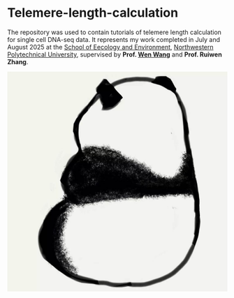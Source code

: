 # Telemere-length-calculation
The repository was used to contain tutorials of telemere length calculation for single cell DNA-seq data. It represents my work completed in July and August 2025 at the [School of Eecology and Environment](https://see.nwpu.edu.cn/), [Northwestern Polytechnical University](https://www.nwpu.edu.cn/), supervised by **Prof. [Wen Wang](https://teacher.nwpu.edu.cn/0147C7EFF01849A49FF04A590BCCBC58.html)** and **Prof. Ruiwen Zhang**.


![Pandas](./img/Pandas.jpg)
